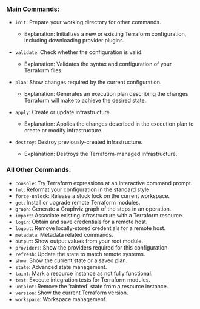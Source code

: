 ### Main Commands:

- `init`: Prepare your working directory for other commands.
  - Explanation: Initializes a new or existing Terraform configuration, including downloading provider plugins.

- `validate`: Check whether the configuration is valid.
  - Explanation: Validates the syntax and configuration of your Terraform files.

- `plan`: Show changes required by the current configuration.
  - Explanation: Generates an execution plan describing the changes Terraform will make to achieve the desired state.

- `apply`: Create or update infrastructure.
  - Explanation: Applies the changes described in the execution plan to create or modify infrastructure.

- `destroy`: Destroy previously-created infrastructure.
  - Explanation: Destroys the Terraform-managed infrastructure.

### All Other Commands:

- `console`: Try Terraform expressions at an interactive command prompt.
- `fmt`: Reformat your configuration in the standard style.
- `force-unlock`: Release a stuck lock on the current workspace.
- `get`: Install or upgrade remote Terraform modules.
- `graph`: Generate a Graphviz graph of the steps in an operation.
- `import`: Associate existing infrastructure with a Terraform resource.
- `login`: Obtain and save credentials for a remote host.
- `logout`: Remove locally-stored credentials for a remote host.
- `metadata`: Metadata related commands.
- `output`: Show output values from your root module.
- `providers`: Show the providers required for this configuration.
- `refresh`: Update the state to match remote systems.
- `show`: Show the current state or a saved plan.
- `state`: Advanced state management.
- `taint`: Mark a resource instance as not fully functional.
- `test`: Execute integration tests for Terraform modules.
- `untaint`: Remove the 'tainted' state from a resource instance.
- `version`: Show the current Terraform version.
- `workspace`: Workspace management.
